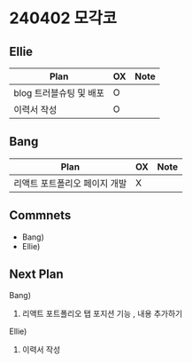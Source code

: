 # 240402 모각코

## Ellie

| Plan 	| OX 	| Note 	|
|------	|----	|------	|
| blog 트러블슈팅 및 배포 | O  |      	|
| 이력서 작성 | O  |      	|


## Bang

| Plan 	| OX 	| Note 	|
|------	|----	|------	|
|  리액트 포트폴리오 페이지 개발 |  X  |      |



## Commnets

 - Bang) 
 - Ellie) 
 
## Next Plan
 Bang)
 1. 리액트 포트폴리오 탭 포지션 기능 , 내용 추가하기
 
 Ellie)
 1. 이력서 작성


